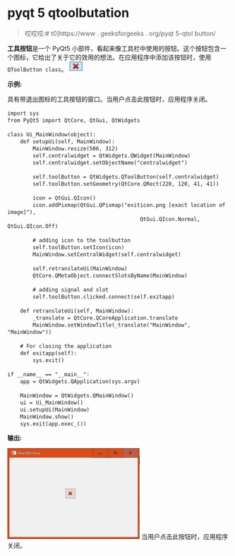 # pyqt 5 qtoolbutation

> 哎哎哎:# t0]https://www . geeksforgeeks . org/pyqt 5-qtol button/

**工具按钮**是一个 PyQt5 小部件，看起来像工具栏中使用的按钮。这个按钮包含一个图标，它给出了关于它的效用的想法。在应用程序中添加该按钮时，使用`QToolButton class`。
![](img/ef9faa3d4060e4c40ac33e7490346d8a.png)

**示例:**

具有带退出图标的工具按钮的窗口。当用户点击此按钮时，应用程序关闭。

```
import sys
from PyQt5 import QtCore, QtGui, QtWidgets

class Ui_MainWindow(object):
    def setupUi(self, MainWindow):
        MainWindow.resize(506, 312)
        self.centralwidget = QtWidgets.QWidget(MainWindow)
        self.centralwidget.setObjectName("centralwidget")

        self.toolButton = QtWidgets.QToolButton(self.centralwidget)
        self.toolButton.setGeometry(QtCore.QRect(220, 120, 41, 41))

        icon = QtGui.QIcon()
        icon.addPixmap(QtGui.QPixmap("exiticon.png [exact location of image]"),
                                          QtGui.QIcon.Normal, QtGui.QIcon.Off)

        # adding icon to the toolbutton
        self.toolButton.setIcon(icon)
        MainWindow.setCentralWidget(self.centralwidget)

        self.retranslateUi(MainWindow)
        QtCore.QMetaObject.connectSlotsByName(MainWindow)

        # adding signal and slot 
        self.toolButton.clicked.connect(self.exitapp)

    def retranslateUi(self, MainWindow):
        _translate = QtCore.QCoreApplication.translate
        MainWindow.setWindowTitle(_translate("MainWindow", "MainWindow"))

    # For closing the application
    def exitapp(self):
        sys.exit()

if __name__ == "__main__": 
    app = QtWidgets.QApplication(sys.argv) 

    MainWindow = QtWidgets.QMainWindow() 
    ui = Ui_MainWindow() 
    ui.setupUi(MainWindow) 
    MainWindow.show() 
    sys.exit(app.exec_()) 

```

**输出:**

![](img/ab75e1f8ea44409b297aa1c3376a0312.png)
当用户点击此按钮时，应用程序关闭。